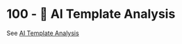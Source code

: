 # 100 - 🔆 AI Template Analysis

See [AI Template Analysis](https://www.jeda.ai/generative-ai-template-analysis)
